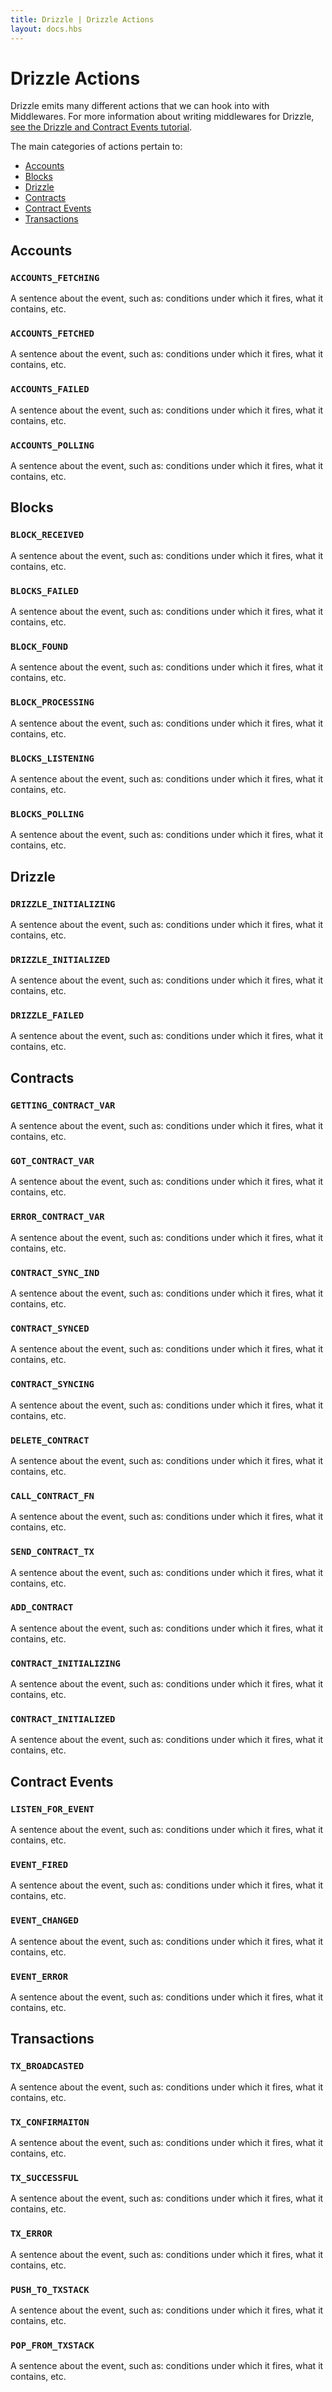```yaml
---
title: Drizzle | Drizzle Actions
layout: docs.hbs
---
```

# Drizzle Actions

Drizzle emits many different actions that we can hook into with Middlewares. For more information about writing middlewares for Drizzle, [see the Drizzle and Contract Events tutorial](/tutorials/drizzle-and-contract-events).

The main categories of actions pertain to:
* [Accounts](#accounts)
* [Blocks](#blocks)
* [Drizzle](#drizzle)
* [Contracts](#contracts)
* [Contract Events](#contract-events)
* [Transactions](#transactions)

## Accounts

### `ACCOUNTS_FETCHING`
A sentence about the event, such as: conditions under which it fires, what it contains, etc.

### `ACCOUNTS_FETCHED`
A sentence about the event, such as: conditions under which it fires, what it contains, etc.

### `ACCOUNTS_FAILED`
A sentence about the event, such as: conditions under which it fires, what it contains, etc.

### `ACCOUNTS_POLLING`
A sentence about the event, such as: conditions under which it fires, what it contains, etc.

## Blocks

### `BLOCK_RECEIVED`
A sentence about the event, such as: conditions under which it fires, what it contains, etc.

### `BLOCKS_FAILED`
A sentence about the event, such as: conditions under which it fires, what it contains, etc.

### `BLOCK_FOUND`
A sentence about the event, such as: conditions under which it fires, what it contains, etc.

### `BLOCK_PROCESSING`
A sentence about the event, such as: conditions under which it fires, what it contains, etc.

### `BLOCKS_LISTENING`
A sentence about the event, such as: conditions under which it fires, what it contains, etc.

### `BLOCKS_POLLING`
A sentence about the event, such as: conditions under which it fires, what it contains, etc.

## Drizzle

### `DRIZZLE_INITIALIZING`
A sentence about the event, such as: conditions under which it fires, what it contains, etc.

### `DRIZZLE_INITIALIZED`
A sentence about the event, such as: conditions under which it fires, what it contains, etc.

### `DRIZZLE_FAILED`
A sentence about the event, such as: conditions under which it fires, what it contains, etc.

## Contracts

### `GETTING_CONTRACT_VAR`
A sentence about the event, such as: conditions under which it fires, what it contains, etc.

### `GOT_CONTRACT_VAR`
A sentence about the event, such as: conditions under which it fires, what it contains, etc.

### `ERROR_CONTRACT_VAR`
A sentence about the event, such as: conditions under which it fires, what it contains, etc.

### `CONTRACT_SYNC_IND`
A sentence about the event, such as: conditions under which it fires, what it contains, etc.

### `CONTRACT_SYNCED`
A sentence about the event, such as: conditions under which it fires, what it contains, etc.

### `CONTRACT_SYNCING`
A sentence about the event, such as: conditions under which it fires, what it contains, etc.

### `DELETE_CONTRACT`
A sentence about the event, such as: conditions under which it fires, what it contains, etc.

### `CALL_CONTRACT_FN`
A sentence about the event, such as: conditions under which it fires, what it contains, etc.

### `SEND_CONTRACT_TX`
A sentence about the event, such as: conditions under which it fires, what it contains, etc.

### `ADD_CONTRACT`
A sentence about the event, such as: conditions under which it fires, what it contains, etc.

### `CONTRACT_INITIALIZING`
A sentence about the event, such as: conditions under which it fires, what it contains, etc.

### `CONTRACT_INITIALIZED`
A sentence about the event, such as: conditions under which it fires, what it contains, etc.

## Contract Events

### `LISTEN_FOR_EVENT`
A sentence about the event, such as: conditions under which it fires, what it contains, etc.

### `EVENT_FIRED`
A sentence about the event, such as: conditions under which it fires, what it contains, etc.

### `EVENT_CHANGED`
A sentence about the event, such as: conditions under which it fires, what it contains, etc.

### `EVENT_ERROR`
A sentence about the event, such as: conditions under which it fires, what it contains, etc.

## Transactions

### `TX_BROADCASTED`
A sentence about the event, such as: conditions under which it fires, what it contains, etc.

### `TX_CONFIRMAITON`
A sentence about the event, such as: conditions under which it fires, what it contains, etc.

### `TX_SUCCESSFUL`
A sentence about the event, such as: conditions under which it fires, what it contains, etc.

### `TX_ERROR`
A sentence about the event, such as: conditions under which it fires, what it contains, etc.

### `PUSH_TO_TXSTACK`
A sentence about the event, such as: conditions under which it fires, what it contains, etc.

### `POP_FROM_TXSTACK`
A sentence about the event, such as: conditions under which it fires, what it contains, etc.